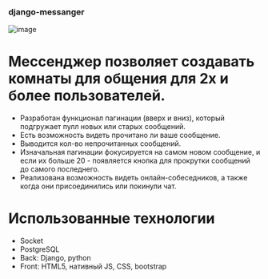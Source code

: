 ### django-messanger

![image](https://user-images.githubusercontent.com/53310434/210276929-f85d0671-714d-4599-9893-25f62499648d.png)

# Мессенджер позволяет создавать комнаты для общения для 2х и более пользователей. 
- Разработан функционал пагинации (вверх и вниз), который подгружает пулл новых или старых сообщений.
- Есть возможность видеть прочитано ли ваше сообщение.
- Выводится кол-во непрочитанных сообщений.
- Изначальная пагинации фокусируется на самом новом сообщение, и если их больше 20 - появляется кнопка для прокрутки сообщений до самого последнего.
- Реализована возможность видеть онлайн-собеседников, а также когда они присоединились или покинули чат.

# Использованные технологии
- Socket
- PostgreSQL
- Back: Django, python
- Front: HTML5, нативный JS, CSS, bootstrap
